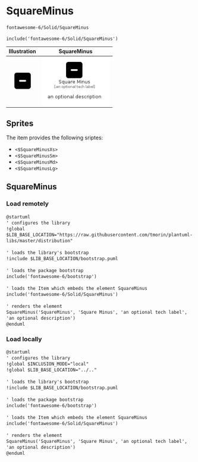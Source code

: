 # SquareMinus


```text
fontawesome-6/Solid/SquareMinus
```

```text
include('fontawesome-6/Solid/SquareMinus')
```



| Illustration | SquareMinus |
| :---: | :---: |
| ![illustration for Illustration](../../fontawesome-6/Solid/SquareMinus.png) | ![illustration for SquareMinus](../../fontawesome-6/Solid/SquareMinus.Local.png) |



## Sprites
The item provides the following sriptes:

- `<$SquareMinusXs>`
- `<$SquareMinusSm>`
- `<$SquareMinusMd>`
- `<$SquareMinusLg>`





## SquareMinus

### Load remotely
```plantuml
@startuml
' configures the library
!global $LIB_BASE_LOCATION="https://raw.githubusercontent.com/tmorin/plantuml-libs/master/distribution"

' loads the library's bootstrap
!include $LIB_BASE_LOCATION/bootstrap.puml

' loads the package bootstrap
include('fontawesome-6/bootstrap')

' loads the Item which embeds the element SquareMinus
include('fontawesome-6/Solid/SquareMinus')

' renders the element
SquareMinus('SquareMinus', 'Square Minus', 'an optional tech label', 'an optional description')
@enduml
```

### Load locally
```plantuml
@startuml
' configures the library
!global $INCLUSION_MODE="local"
!global $LIB_BASE_LOCATION="../.."

' loads the library's bootstrap
!include $LIB_BASE_LOCATION/bootstrap.puml

' loads the package bootstrap
include('fontawesome-6/bootstrap')

' loads the Item which embeds the element SquareMinus
include('fontawesome-6/Solid/SquareMinus')

' renders the element
SquareMinus('SquareMinus', 'Square Minus', 'an optional tech label', 'an optional description')
@enduml
```

